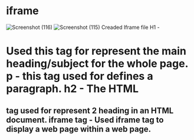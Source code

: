 # iframe
![Screenshot (116)](https://github.com/shweta-sharma-1009/iframe/assets/128416925/6c8a00a6-520f-48cf-929b-e3e163a144db)
![Screenshot (115)](https://github.com/shweta-sharma-1009/iframe/assets/128416925/a61add83-f566-4670-a98d-b0cd8a3d8349)
Creaded Iframe file
H1 -<h1> Used this tag for represent the main heading/subject for the whole page.
p - this tag used for defines a paragraph.
h2 - The HTML <h2> tag used for represent 2 heading in an HTML document.
iframe tag - Used iframe tag to display a web page within a web page.
